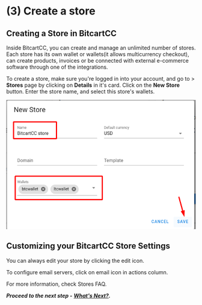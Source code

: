 # \(3\) Create a store

## Creating a Store in BitcartCC <a id="creating-a-store-in-bitcartcc"></a>

Inside BitcartCC, you can create and manage an unlimited number of stores. Each store has its own wallet or wallets\(it allows multicurrency checkout\), can create products, invoices or be connected with external e-commerce software through one of the integrations.

To create a store, make sure you're logged in into your account, and go to &gt; **Stores** page by clicking on **Details** in it's card. Click on the **New Store** button. Enter the store name, and select this store's wallets.

![Create a store](../.gitbook/assets/create_store_guide.png)

## Customizing your BitcartCC Store Settings <a id="customizing-your-bitcartcc-store-settings"></a>

You can always edit your store by clicking the edit icon.

To configure email servers, click on email icon in actions column. 

For more information, check Stores FAQ.

_**Proceed to the next step -**_ [_**What's Next?**_](whatsnext.md)_**.**_

